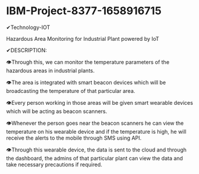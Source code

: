 # IBM-Project-8377-1658916715
✔Technology-IOT 



Hazardous Area Monitoring for Industrial Plant powered by IoT



✔DESCRIPTION:

👁Through this, we can monitor the temperature parameters of the hazardous areas in industrial plants.


👁The area is integrated with smart beacon devices which will be broadcasting the temperature of that particular area.


👁Every person working in those areas will be given smart wearable devices which will be acting as beacon scanners.


👁Whenever the person goes near the beacon scanners he can view the temperature on his wearable device and if the temperature is high, he will receive the alerts to the mobile through SMS using API.


👁Through this wearable device, the data is sent to the cloud and through the dashboard, the admins of that particular plant can view the data and take necessary precautions if required.

